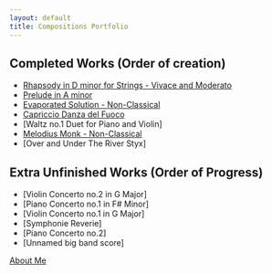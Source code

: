 ```yaml
---
layout: default
title: Compositions Portfolio
---
```



## Completed Works (Order of creation)
- [Rhapsody in D minor for Strings - Vivace and Moderato](StringsRhapsodyDminor.md)
- [Prelude in A minor](PreludeAminor.md)
- [Evaporated Solution - Non-Classical](EvaporatedSolution.md)
- [Capriccio Danza del Fuoco](Cappricio.md)
- [Waltz no.1 Duet for Piano and Violin]
- [Melodius Monk - Non-Classical](Melodius.md)
- [Over and Under The River Styx]
## Extra Unfinished Works (Order of Progress)
- [Violin Concerto no.2 in G Major]
- [Piano Concerto no.1 in F# Minor]
- [Violin Concerto no.1 in G Major]
- [Symphonie Reverie]
- [Piano Concerto no.2]
- [Unnamed big band score]



[About Me](/Compositions/about/)


<!-- <small> <b>About: </b> This is a Jekyll site using the Cayman theme. </small>  -->
